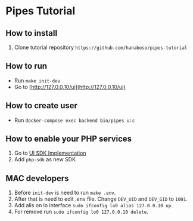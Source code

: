 # Pipes Tutorial

## How to install
1. Clone tutorial repository `https://github.com/hanaboso/pipes-tutorial`

## How to run
- Run `make init-dev`
- Go to [http://127.0.0.10/ui](http://127.0.0.10/ui)

## How to create user
- Run `docker-compose exec backend bin/pipes u:c`

## How to enable your PHP services
1. Go to [UI SDK Implementation](http://127.0.0.10/ui/sdk_implementations)
1. Add `php-sdk` as new SDK 

## MAC developers
1. Before `init-dev` is need to run `make .env`.
1. After that is need to edit .env file. Change `DEV_UID` and `DEV_GID` to `1001`.
1. Add alis on lo interface `sudo ifconfig lo0 alias 127.0.0.10 up`.
1. For remove run `sudo ifconfig lo0 127.0.0.10 delete`.